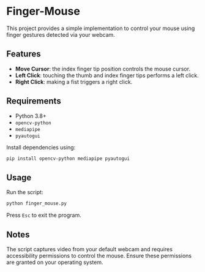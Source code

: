# Finger-Mouse

This project provides a simple implementation to control your mouse using finger gestures detected via your webcam.

## Features

- **Move Cursor**: the index finger tip position controls the mouse cursor.
- **Left Click**: touching the thumb and index finger tips performs a left click.
- **Right Click**: making a fist triggers a right click.

## Requirements

- Python 3.8+
- `opencv-python`
- `mediapipe`
- `pyautogui`

Install dependencies using:

```bash
pip install opencv-python mediapipe pyautogui
```

## Usage

Run the script:

```bash
python finger_mouse.py
```

Press `Esc` to exit the program.

## Notes

The script captures video from your default webcam and requires accessibility permissions to control the mouse. Ensure these permissions are granted on your operating system.

